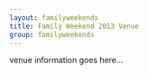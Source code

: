 ```yaml
---
layout: familyweekends
title: Family Weekend 2013 Venue
group: familyweekends
---
```


venue information goes here...